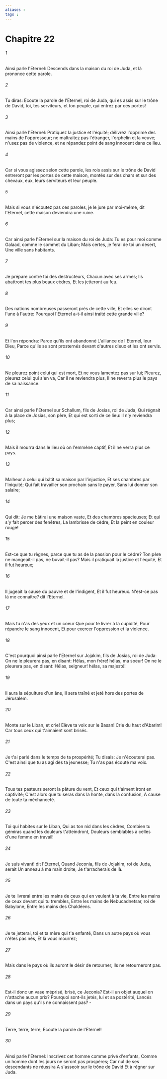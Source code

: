 ```yaml
---
aliases : 
tags : 
---
```


# Chapitre 22

###### 1
Ainsi parle l'Eternel: Descends dans la maison du roi de Juda, et là prononce cette parole.
###### 2
Tu diras: Ecoute la parole de l'Eternel, roi de Juda, qui es assis sur le trône de David, toi, tes serviteurs, et ton peuple, qui entrez par ces portes!
###### 3
Ainsi parle l'Eternel: Pratiquez la justice et l'équité; délivrez l'opprimé des mains de l'oppresseur; ne maltraitez pas l'étranger, l'orphelin et la veuve; n'usez pas de violence, et ne répandez point de sang innocent dans ce lieu.
###### 4
Car si vous agissez selon cette parole, les rois assis sur le trône de David entreront par les portes de cette maison, montés sur des chars et sur des chevaux, eux, leurs serviteurs et leur peuple.
###### 5
Mais si vous n'écoutez pas ces paroles, je le jure par moi-même, dit l'Eternel, cette maison deviendra une ruine.
###### 6
Car ainsi parle l'Eternel sur la maison du roi de Juda: Tu es pour moi comme Galaad, comme le sommet du Liban; Mais certes, je ferai de toi un désert, Une ville sans habitants.
###### 7
Je prépare contre toi des destructeurs, Chacun avec ses armes; Ils abattront tes plus beaux cèdres, Et les jetteront au feu.
###### 8
Des nations nombreuses passeront près de cette ville, Et elles se diront l'une à l'autre: Pourquoi l'Eternel a-t-il ainsi traité cette grande ville?
###### 9
Et l'on répondra: Parce qu'ils ont abandonné L'alliance de l'Eternel, leur Dieu, Parce qu'ils se sont prosternés devant d'autres dieux et les ont servis.
###### 10
Ne pleurez point celui qui est mort, Et ne vous lamentez pas sur lui; Pleurez, pleurez celui qui s'en va, Car il ne reviendra plus, Il ne reverra plus le pays de sa naissance.
###### 11
Car ainsi parle l'Eternel sur Schallum, fils de Josias, roi de Juda, Qui régnait à la place de Josias, son père, Et qui est sorti de ce lieu: Il n'y reviendra plus;
###### 12
Mais il mourra dans le lieu où on l'emmène captif, Et il ne verra plus ce pays.
###### 13
Malheur à celui qui bâtit sa maison par l'injustice, Et ses chambres par l'iniquité; Qui fait travailler son prochain sans le payer, Sans lui donner son salaire;
###### 14
Qui dit: Je me bâtirai une maison vaste, Et des chambres spacieuses; Et qui s'y fait percer des fenêtres, La lambrisse de cèdre, Et la peint en couleur rouge!
###### 15
Est-ce que tu règnes, parce que tu as de la passion pour le cèdre? Ton père ne mangeait-il pas, ne buvait-il pas? Mais il pratiquait la justice et l'équité, Et il fut heureux;
###### 16
Il jugeait la cause du pauvre et de l'indigent, Et il fut heureux. N'est-ce pas là me connaître? dit l'Eternel.
###### 17
Mais tu n'as des yeux et un coeur Que pour te livrer à la cupidité, Pour répandre le sang innocent, Et pour exercer l'oppression et la violence.
###### 18
C'est pourquoi ainsi parle l'Eternel sur Jojakim, fils de Josias, roi de Juda: On ne le pleurera pas, en disant: Hélas, mon frère! hélas, ma soeur! On ne le pleurera pas, en disant: Hélas, seigneur! hélas, sa majesté!
###### 19
Il aura la sépulture d'un âne, Il sera traîné et jeté hors des portes de Jérusalem.
###### 20
Monte sur le Liban, et crie! Elève ta voix sur le Basan! Crie du haut d'Abarim! Car tous ceux qui t'aimaient sont brisés.
###### 21
Je t'ai parlé dans le temps de ta prospérité; Tu disais: Je n'écouterai pas. C'est ainsi que tu as agi dès ta jeunesse; Tu n'as pas écouté ma voix.
###### 22
Tous tes pasteurs seront la pâture du vent, Et ceux qui t'aiment iront en captivité; C'est alors que tu seras dans la honte, dans la confusion, A cause de toute ta méchanceté.
###### 23
Toi qui habites sur le Liban, Qui as ton nid dans les cèdres, Combien tu gémiras quand les douleurs t'atteindront, Douleurs semblables à celles d'une femme en travail!
###### 24
Je suis vivant! dit l'Eternel, Quand Jeconia, fils de Jojakim, roi de Juda, serait Un anneau à ma main droite, Je t'arracherais de là.
###### 25
Je te livrerai entre les mains de ceux qui en veulent à ta vie, Entre les mains de ceux devant qui tu trembles, Entre les mains de Nebucadnetsar, roi de Babylone, Entre les mains des Chaldéens.
###### 26
Je te jetterai, toi et ta mère qui t'a enfanté, Dans un autre pays où vous n'êtes pas nés, Et là vous mourrez;
###### 27
Mais dans le pays où ils auront le désir de retourner, Ils ne retourneront pas.
###### 28
Est-il donc un vase méprisé, brisé, ce Jeconia? Est-il un objet auquel on n'attache aucun prix? Pourquoi sont-ils jetés, lui et sa postérité, Lancés dans un pays qu'ils ne connaissent pas? -
###### 29
Terre, terre, terre, Ecoute la parole de l'Eternel!
###### 30
Ainsi parle l'Eternel: Inscrivez cet homme comme privé d'enfants, Comme un homme dont les jours ne seront pas prospères; Car nul de ses descendants ne réussira A s'asseoir sur le trône de David Et à régner sur Juda.
